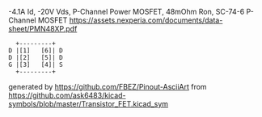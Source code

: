 -4.1A Id, -20V Vds, P-Channel Power MOSFET, 48mOhm Ron, SC-74-6
P-Channel MOSFET
https://assets.nexperia.com/documents/data-sheet/PMN48XP.pdf


	  +---------+
	D |[1]   [6]| D
	D |[2]   [5]| D
	G |[3]   [4]| S
	  +---------+


generated by https://github.com/FBEZ/Pinout-AsciiArt from https://github.com/ask6483/kicad-symbols/blob/master/Transistor_FET.kicad_sym